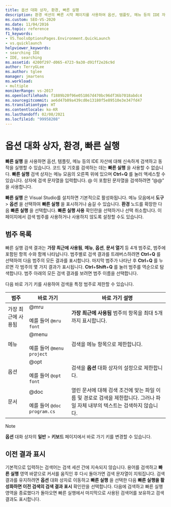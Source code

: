 ```yaml
---
title: 옵션 대화 상자, 환경, 빠른 실행
description: 환경 섹션의 빠른 시작 페이지를 사용하여 옵션, 템플릿, 메뉴 등의 IDE 자산에 대한 작업을 빠르게 검색하고 실행하는 방법을 알아봅니다.
ms.custom: SEO-VS-2020
ms.date: 11/04/2016
ms.topic: reference
f1_keywords:
- VS.ToolsOptionsPages.Environment.QuickLaunch
- vs.quicklaunch
helpviewer_keywords:
- searching IDE
- IDE, searching
ms.assetid: 4200f297-d065-4723-9a30-d91ff2e26c9d
author: TerryGLee
ms.author: tglee
manager: jmartens
ms.workload:
- multiple
monikerRange: vs-2017
ms.openlocfilehash: f1889b20f96e051867d470bc96df36b7018abdc4
ms.sourcegitcommit: ae6d47b09a439cd0e13180f5e89510e3e347fd47
ms.translationtype: HT
ms.contentlocale: ko-KR
ms.lasthandoff: 02/08/2021
ms.locfileid: "99958208"
---
```

# <a name="quick-launch-environment-options-dialog-box"></a>옵션 대화 상자, 환경, 빠른 실행

**빠른 실행** 을 사용하면 옵션, 템플릿, 메뉴 등의 IDE 자산에 대해 신속하게 검색하고 동작을 실행할 수 있습니다. 코드 및 기호를 검색하는 데는 **빠른 실행** 을 사용할 수 없습니다. **빠른 실행** 검색 상자는 메뉴 모음의 오른쪽 위에 있으며 **Ctrl**+**Q** 를 눌러 액세스할 수 있습니다. 상자에 검색 문자열을 입력합니다. @ 이 포함된 문자열을 검색하려면 ”@@” 을 사용합니다.

**빠른 실행** 은 Visual Studio를 설치하면 기본적으로 활성화됩니다. 메뉴 모음에서 **도구** > **옵션** 을 선택하여 **빠른 실행** 을 표시하거나 숨길 수 있습니다. **환경** 노드를 확장한 다음 **빠른 실행** 을 선택합니다. **빠른 실행 사용** 확인란을 선택하거나 선택 취소합니다. 이 페이지에서 검색 범주를 사용하거나 사용하지 않도록 설정할 수도 있습니다.

## <a name="category-list"></a>범주 목록

빠른 실행 검색 결과는 **가장 최근에 사용됨**, **메뉴**, **옵션**, **문서 열기** 등 4개 범주로, 범주에 포함된 항목 수와 함께 나타납니다. 범주별로 검색 결과를 트래버스하려면 **Ctrl**+**Q** 를 선택하여 다음 범주의 모든 결과를 표시합니다. 마지막 범주가 나타난 후 **Ctrl**+**Q** 를 누르면 각 범주의 몇 가지 결과가 표시됩니다. **Ctrl**+**Shift**+**Q** 를 눌러 범주를 역순으로 탐색합니다. 범주 아래의 모든 검색 결과를 보려면 범주 이름을 선택합니다.

다음 바로 가기 키를 사용하여 검색을 특정 범주로 제한할 수 있습니다.

|범주|바로 가기|바로 가기 설명|
|--------------|--------------| - |
|가장 최근에 사용됨|@mru<br /><br /> 예를 들어 `@mru font`|**가장 최근에 사용됨** 범주의 항목을 최대 5개까지 표시합니다.|
|메뉴|@menu<br /><br /> 예를 들어 `@menu project`|검색을 메뉴 항목으로 제한합니다.|
|옵션|@opt<br /><br /> 예를 들어 `@opt font`|검색을 **옵션** 대화 상자의 설정으로 제한합니다.|
|문서|@doc<br /><br /> 예를 들어 `@doc program.cs`|열린 문서에 대해 검색 조건에 맞는 파일 이름 및 경로로 검색을 제한합니다. 그러나 파일 자체 내부의 텍스트는 검색하지 않습니다.|

> [!NOTE]
> **옵션** 대화 상자의 **일반** > **키보드** 페이지에서 바로 가기 키를 변경할 수 있습니다.

## <a name="show-previous-results"></a>이전 결과 표시

기본적으로 입력하는 검색어는 검색 세션 간에 지속되지 않습니다. 용어를 검색하고 **빠른 실행** 영역 바깥으로 커서를 움직인 후 다시 돌아가면 검색 문자열이 지워집니다. 검색 결과를 유지하려면 **옵션** 대화 상자로 이동하고 **빠른 실행** 을 선택한 다음 **빠른 실행을 활성화하면 이전 검색의 검색 결과 표시** 확인란을 선택합니다. 다음에 검색하고 빠른 실행 영역을 종료했다가 돌아오면 빠른 실행에서 마지막으로 사용된 검색어를 보유하고 검색 결과도 표시합니다.
